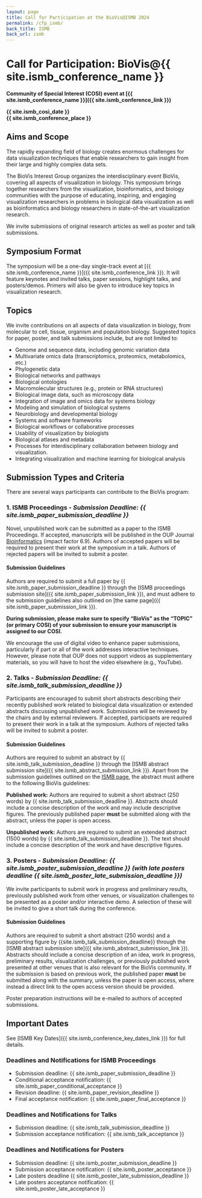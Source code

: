```yaml
---
layout: page
title: Call for Participation at the BioVis@ISMB 2024
permalink: /cfp_ismb/
back_title: ISMB
back_url: ismb
---
```


# Call for Participation: BioVis@{{ site.ismb_conference_name }}

**Community of Special Interest (COSI) event at [{{ site.ismb_conference_name }}]({{ site.ismb_conference_link }})**

**{{ site.ismb_cosi_date }}  
{{ site.ismb_conference_place }}**

## Aims and Scope

The rapidly expanding field of biology creates enormous challenges for data visualization techniques that enable researchers to gain insight from their large and highly complex data sets.

The BioVis Interest Group organizes the interdisciplinary event BioVis, covering all aspects of visualization in biology. This symposium brings together researchers from the visualization, bioinformatics, and biology communities with the purpose of educating, inspiring, and engaging visualization researchers in problems in biological data visualization as well as bioinformatics and biology researchers in state-of-the-art visualization research.

We invite submissions of original research articles as well as poster and talk submissions.

## Symposium Format

The symposium will be a one-day single-track event at [{{ site.ismb_conference_name }}]({{ site.ismb_conference_link }}). It will feature keynotes and invited talks, paper sessions, highlight talks, and posters/demos. Primers will also be given to introduce key topics in visualization research.

## Topics

We invite contributions on all aspects of data visualization in biology, from molecular to cell, tissue, organism and population biology. Suggested topics for paper, poster, and talk submissions include, but are not limited to:

-   Genome and sequence data, including genomic variation data
-   Multivariate omics data (transcriptomics, proteomics, metabolomics, etc.)
-   Phylogenetic data
-   Biological networks and pathways
-   Biological ontologies
-   Macromolecular structures (e.g., protein or RNA structures)
-   Biological image data, such as microscopy data
-   Integration of image and omics data for systems biology
-   Modeling and simulation of biological systems
-   Neurobiology and developmental biology
-   Systems and software frameworks
-   Biological workflows or collaborative processes
-   Usability of visualization by biologists
-   Biological atlases and metadata
-   Processes for interdisciplinary collaboration between biology and visualization.
-   Integrating visualization and machine learning for biological analysis

## Submission Types and Criteria

There are several ways participants can contribute to the BioVis program:

### 1. ISMB Proceedings - _Submission Deadline: {{ site.ismb_paper_submission_deadline }}_

Novel, unpublished work can be submitted as a paper to the ISMB Proceedings. If accepted, manuscripts will be published in the OUP Journal [Bioinformatics](http://bioinformatics.oxfordjournals.org/) (impact factor 6.9). Authors of accepted papers will be required to present their work at the symposium in a talk. Authors of rejected papers will be invited to submit a poster.

#### Submission Guidelines

Authors are required to submit a full paper by <time>{{ site.ismb_paper_submission_deadline }}</time> through the [ISMB proceedings submission site]({{ site.ismb_paper_submission_link }}), and must adhere to the submission guidelines also outlined on [the same page]({{ site.ismb_paper_submission_link }}).

**During submission, please make sure to specify “BioVis" as the “TOPIC” (or primary COSI) of your submission to ensure your manuscript is assigned to our COSI.**

We encourage the use of digital video to enhance paper submissions, particularly if part or all of the work addresses interactive techniques. However, please note that OUP does not support videos as supplementary materials, so you will have to host the video elsewhere (e.g., YouTube).

### 2. Talks - _Submission Deadline: {{ site.ismb_talk_submission_deadline }}_

Participants are encouraged to submit short abstracts describing their recently published work related to biological data visualization or extended abstracts discussing unpublished work. Submissions will be reviewed by the chairs and by external reviewers. If accepted, participants are required to present their work in a talk at the symposium. Authors of rejected talks will be invited to submit a poster.

#### Submission Guidelines

Authors are required to submit an abstract by {{ site.ismb_talk_submission_deadline }} through the [ISMB abstract submission site]({{ site.ismb_abstract_submission_link }}). Apart from the submission guidelines outlined on the [ISMB page](https://www.iscb.org/ismb2024/submissions/abstracts), the abstract must adhere to the following BioVis guidelines:

**Published work:** Authors are required to submit a short abstract (250 words) by <time>{{ site.ismb_talk_submission_deadline }}</time>. Abstracts should include a concise description of the work and may include descriptive figures. The previously published paper **must** be submitted along with the abstract, unless the paper is open access.

**Unpublished work:** Authors are required to submit an extended abstract (1500 words) by <time>{{ site.ismb_talk_submission_deadline }}</time>. The text should include a concise description of the work and have descriptive figures.

### 3. Posters - _Submission Deadline: {{ site.ismb_poster_submission_deadline }} (with late posters deadline {{ site.ismb_poster_late_submission_deadline }})_

We invite participants to submit work in progress and preliminary results, previously published work from other venues, or visualization challenges to be presented as a poster and/or interactive demo. A selection of these will be invited to give a short talk during the conference.

#### Submission Guidelines

Authors are required to submit a short abstract (250 words) and a supporting figure by <time>{{site.ismb_talk_submission_deadline}}</time> through the [ISMB abstract submission site]({{ site.ismb_abstract_submission_link }}). Abstracts should include a concise description of an idea, work in progress, preliminary results, visualization challenges, or previously published work presented at other venues that is also relevant for the BioVis community. If the submission is based on previous work, the published paper **must** be submitted along with the summary, unless the paper is open access, where instead a direct link to the open access version should be provided.

Poster preparation instructions will be e-mailed to authors of accepted submissions.

## Important Dates

See [ISMB Key Dates]({{ site.ismb_conference_key_dates_link }}) for full details.

### Deadlines and Notifications for ISMB Proceedings

-   Submission deadline: <time>{{ site.ismb_paper_submission_deadline }}</time>
-   Conditional acceptance notification: <time>{{ site.ismb_paper_conditional_acceptance }}</time>
-   Revision deadline: <time>{{ site.ismb_paper_revision_deadline }}</time>
-   Final acceptance notification: <time>{{ site.ismb_paper_final_acceptance }}</time>

### Deadlines and Notifications for Talks

-   Submission deadline: <time>{{ site.ismb_talk_submission_deadline }}</time>
-   Submission acceptance notification: <time>{{ site.ismb_talk_acceptance }}</time>

### Deadlines and Notifications for Posters

-   Submission deadline: <time>{{ site.ismb_poster_submission_deadline }}</time>
-   Submission acceptance notification: <time>{{ site.ismb_poster_acceptance }}</time>
-   Late posters deadline <time>{{ site.ismb_poster_late_submission_deadline }}</time>
-   Late posters acceptance notification: <time>{{ site.ismb_poster_late_acceptance }}</time>
